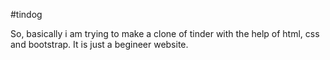 #tindog

So, basically i am trying to make a clone of tinder with the help of html, css and bootstrap. It is just a begineer website.
